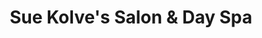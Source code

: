 ---
title: "Sue Kolve's Salon & Day Spa"
url: /onalaska/sue-kolves-salon-and-day-spa/
shop: hairdresser
---